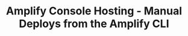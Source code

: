 ---
title: Amplify Console Hosting - Manual Deploys from the Amplify CLI
description: 'In this video, learn how to deploy your front end project to Amplify Console Hosting directly from the Amplify CLI.'
banner: './banner.jpg'
authorIds:
  - nader-dabit
href: https://www.youtube.com/watch?v=CBqXEx22oy4
platforms:
  - React
  - Vue
  - Angular
  - Gatsby
categories:
  - Hosting
---